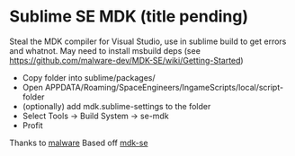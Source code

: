 # Sublime SE MDK (title pending)

Steal the MDK compiler for Visual Studio, use in sublime build to get errors and whatnot.
May need to install msbuild deps (see https://github.com/malware-dev/MDK-SE/wiki/Getting-Started)

- Copy folder into sublime/packages/
- Open APPDATA/Roaming/SpaceEngineers/IngameScripts/local/script-folder
- (optionally) add mdk.sublime-settings to the folder
- Select Tools -> Build System -> se-mdk
- Profit

Thanks to [malware](https://github.com/malware-dev)
Based off [mdk-se](https://github.com/malware-dev/MDK-SE)
